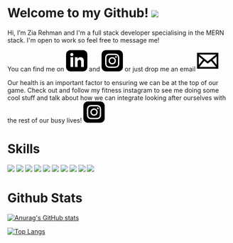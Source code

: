 # Welcome to my Github! <img src="https://raw.githubusercontent.com/MartinHeinz/MartinHeinz/master/wave.gif" width="30px">
Hi, I’m Zia Rehman and I'm a full stack developer specialising in the MERN stack. I'm open to work so feel free to message me!

You can find me on <a href="https://www.linkedin.com/in/zia-rehman-599495166/"><img src="./iconmonstr-linkedin-3.svg"></a> and <a href="https://www.instagram.com/weareziarehman/"><img src="./iconmonstr-instagram-13.svg"></a> or just drop me an email <a href="mailto:iamziarehman@gmail.com"><img src="./iconmonstr-email-2.svg"></a>

Our health is an important factor to ensuring we can be at the top of our game. Check out and follow my fitness instagram to see me doing some cool stuff and talk about how we can integrate looking after ourselves with the rest of our busy lives! <a href="https://www.instagram.com/ziarehman_fitness/"><img src="./iconmonstr-instagram-13.svg" ></a>

# Skills
![](https://img.shields.io/badge/OS-Linux-informational?style=flat&logo=linux&logoColor=white&color=2bbc8a)
![](https://img.shields.io/badge/Code-JavaScript-informational?style=flat&logo=javascript&logoColor=white&color=2bbc8a)
![](https://img.shields.io/badge/Code-HTML-informational?style=flat&logo=html5&logoColor=white&color=2bbc8a)
![](https://img.shields.io/badge/Code-CSS-informational?style=flat&logo=css3&logoColor=white&color=2bbc8a)
![](https://img.shields.io/badge/Code-React-informational?style=flat&logo=react&logoColor=white&color=2bbc8a)
![](https://img.shields.io/badge/Code-Python-informational?style=flat&logo=python&logoColor=white&color=2bbc8a)
![](https://img.shields.io/badge/Code-Node-informational?style=flat&logo=node&logoColor=white&color=2bbc8a)
![](https://img.shields.io/badge/Code-Express-informational?style=flat&logo=express&logoColor=white&color=2bbc8a)
![](https://img.shields.io/badge/Editor-Visual%20Studio%20Code-informational?style=flat&logo=visualstudiocode&logoColor=white&color=2bbc8a)
![](https://img.shields.io/badge/Editor-Vim-informational?style=flat&logo=vim&logoColor=white&color=2bbc8a)

# Github Stats
[![Anurag's GitHub stats](https://github-readme-stats.vercel.app/api?username=iamzr)](https://github.com/anuraghazra/github-readme-stats)

[![Top Langs](https://github-readme-stats.vercel.app/api/top-langs/?username=iamzr&hide=ruby)](https://github.com/anuraghazra/github-readme-stats)

<!---
iamzr/iamzr is a ✨ special ✨ repository because its `README.md` (this file) appears on your GitHub profile.
You can click the Preview link to take a look at your changes.
--->
